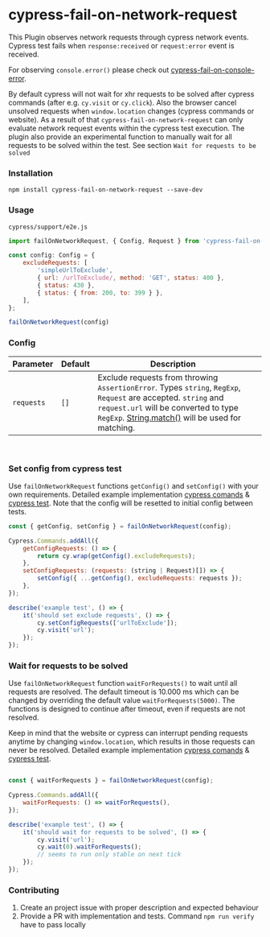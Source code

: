 # cypress-fail-on-network-request

This Plugin observes network requests through cypress network events. Cypress test fails when `response:received` or `request:error` event is received. 

<p>

For observing `console.error()` please check out [cypress-fail-on-console-error](https://www.npmjs.com/package/cypress-fail-on-console-error).

<p>

By default cypress will not wait for xhr requests to be solved after cypress commands (after e.g. `cy.visit` or `cy.click`). Also the browser cancel unsolved requests when `window.location` changes (cypress commands or website). As a result of that `cypress-fail-on-network-request` can only evaluate network request events within the cypress test execution. The plugin also provide an experimental function to manually wait for all requests to be solved within the test. See section `Wait for requests to be solved`


### Installation

```
npm install cypress-fail-on-network-request --save-dev
```

### Usage

`cypress/support/e2e.js`

```js
import failOnNetworkRequest, { Config, Request } from 'cypress-fail-on-network-request';

const config: Config = {
    excludeRequests: [
        'simpleUrlToExclude',
        { url: /urlToExclude/, method: 'GET', status: 400 },
        { status: 430 },
        { status: { from: 200, to: 399 } },
    ],
};

failOnNetworkRequest(config)
```

### Config

| Parameter             | Default               | <div style="width:300px">Description</div>    |
|---                    |---                    |---                                            |
| `requests`     | `[]` | Exclude requests from throwing `AssertionError`. Types `string`, `RegExp`, `Request` are accepted. `string` and `request.url` will be converted to type `RegExp`. [String.match()](https://developer.mozilla.org/de/docs/Web/JavaScript/Reference/Global_Objects/String/match) will be used for matching. |                                   

<br/>

### Set config from cypress test 
Use `failOnNetworkRequest` functions `getConfig()` and `setConfig()` with your own requirements. Detailed example implementation [cypress comands](https://github.com/nils-hoyer/cypress-fail-on-network-request/blob/main/cypress/support/e2e.ts#L14-L64) & [cypress test](https://github.com/nils-hoyer/cypress-fail-on-network-request/blob/main/cypress/e2e/shouldFailOnNetworkRequest.cy.ts#L1-L25). Note that the config will be resetted to initial config between tests.
```js
const { getConfig, setConfig } = failOnNetworkRequest(config);

Cypress.Commands.addAll({
    getConfigRequests: () => {
        return cy.wrap(getConfig().excludeRequests);
    },
    setConfigRequests: (requests: (string | Request)[]) => {
        setConfig({ ...getConfig(), excludeRequests: requests });
    },
});
```

```js
describe('example test', () => {
    it('should set exclude requests', () => {
        cy.setConfigRequests(['urlToExclude']);
        cy.visit('url');
    });
});
```

### Wait for requests to be solved
Use `failOnNetworkRequest` function `waitForRequests()` to wait until all requests are resolved. The default timeout is 10.000 ms which can be changed by overriding the default value `waitForRequests(5000)`. The functions is designed to continue after timeout, even if requests are not resolved. 

<p>

Keep in mind that the website or cypress can interrupt pending requests anytime by changing `window.location`, which results in those requests can never be resolved. Detailed example implementation [cypress comands](https://github.com/nils-hoyer/cypress-fail-on-network-request/blob/main/cypress/support/e2e.ts#L13-L35) & [cypress test](https://github.com/nils-hoyer/cypress-fail-on-network-request/blob/main/cypress/e2e/shouldWaitForRequests.cy.ts).
```js

const { waitForRequests } = failOnNetworkRequest(config);

Cypress.Commands.addAll({
    waitForRequests: () => waitForRequests(),
});
```

```js
describe('example test', () => {
    it('should wait for requests to be solved', () => {
        cy.visit('url');
        cy.wait(0).waitForRequests();
        // seems to run only stable on next tick
    });
});
```


### Contributing
1. Create an project issue with proper description and expected behaviour
2. Provide a PR with implementation and tests. Command `npm run verify` have to pass locally
